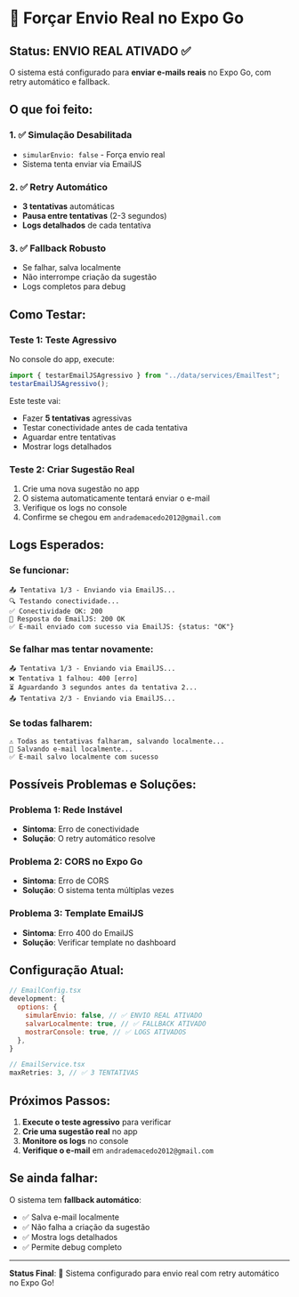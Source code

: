 # 🚀 Forçar Envio Real no Expo Go

## Status: ENVIO REAL ATIVADO ✅

O sistema está configurado para **enviar e-mails reais** no Expo Go, com retry automático e fallback.

## O que foi feito:

### 1. ✅ Simulação Desabilitada

- `simularEnvio: false` - Força envio real
- Sistema tenta enviar via EmailJS

### 2. ✅ Retry Automático

- **3 tentativas** automáticas
- **Pausa entre tentativas** (2-3 segundos)
- **Logs detalhados** de cada tentativa

### 3. ✅ Fallback Robusto

- Se falhar, salva localmente
- Não interrompe criação da sugestão
- Logs completos para debug

## Como Testar:

### Teste 1: Teste Agressivo

No console do app, execute:

```javascript
import { testarEmailJSAgressivo } from "../data/services/EmailTest";
testarEmailJSAgressivo();
```

Este teste vai:

- Fazer **5 tentativas** agressivas
- Testar conectividade antes de cada tentativa
- Aguardar entre tentativas
- Mostrar logs detalhados

### Teste 2: Criar Sugestão Real

1. Crie uma nova sugestão no app
2. O sistema automaticamente tentará enviar o e-mail
3. Verifique os logs no console
4. Confirme se chegou em `andrademacedo2012@gmail.com`

## Logs Esperados:

### Se funcionar:

```
📤 Tentativa 1/3 - Enviando via EmailJS...
🔍 Testando conectividade...
✅ Conectividade OK: 200
📡 Resposta do EmailJS: 200 OK
✅ E-mail enviado com sucesso via EmailJS: {status: "OK"}
```

### Se falhar mas tentar novamente:

```
📤 Tentativa 1/3 - Enviando via EmailJS...
❌ Tentativa 1 falhou: 400 [erro]
⏳ Aguardando 3 segundos antes da tentativa 2...
📤 Tentativa 2/3 - Enviando via EmailJS...
```

### Se todas falharem:

```
⚠️ Todas as tentativas falharam, salvando localmente...
💾 Salvando e-mail localmente...
✅ E-mail salvo localmente com sucesso
```

## Possíveis Problemas e Soluções:

### Problema 1: Rede Instável

- **Sintoma**: Erro de conectividade
- **Solução**: O retry automático resolve

### Problema 2: CORS no Expo Go

- **Sintoma**: Erro de CORS
- **Solução**: O sistema tenta múltiplas vezes

### Problema 3: Template EmailJS

- **Sintoma**: Erro 400 do EmailJS
- **Solução**: Verificar template no dashboard

## Configuração Atual:

```javascript
// EmailConfig.tsx
development: {
  options: {
    simularEnvio: false, // ✅ ENVIO REAL ATIVADO
    salvarLocalmente: true, // ✅ FALLBACK ATIVADO
    mostrarConsole: true, // ✅ LOGS ATIVADOS
  },
}

// EmailService.tsx
maxRetries: 3, // ✅ 3 TENTATIVAS
```

## Próximos Passos:

1. **Execute o teste agressivo** para verificar
2. **Crie uma sugestão real** no app
3. **Monitore os logs** no console
4. **Verifique o e-mail** em `andrademacedo2012@gmail.com`

## Se ainda falhar:

O sistema tem **fallback automático**:

- ✅ Salva e-mail localmente
- ✅ Não falha a criação da sugestão
- ✅ Mostra logs detalhados
- ✅ Permite debug completo

---

**Status Final**: 🚀 Sistema configurado para envio real com retry automático no Expo Go!
